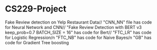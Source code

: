 # CS229-Project
Fake Review detection on Yelp Restaurant Data//
"CNN_NN" file has code for Neural Network and CNN//
"Fake Review Detection with BERT v3 keep_prob=0.7 BATCH_SIZE = 16" has code for Bert//
"FTC_LR" has code for Logistic Regression/n
"FTC_NB" has code for Naive Bayes/n
"GB" has code for Gradient Tree boosting
